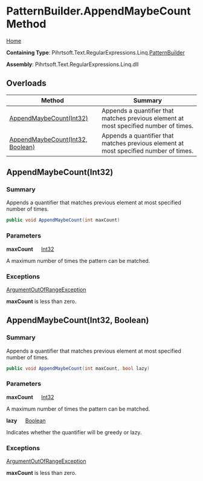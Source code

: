 # PatternBuilder\.AppendMaybeCount Method

[Home](../../../../../../README.md)

**Containing Type**: Pihrtsoft\.Text\.RegularExpressions\.Linq\.[PatternBuilder](../README.md)

**Assembly**: Pihrtsoft\.Text\.RegularExpressions\.Linq\.dll

## Overloads

| Method | Summary |
| ------ | ------- |
| [AppendMaybeCount(Int32)](#Pihrtsoft_Text_RegularExpressions_Linq_PatternBuilder_AppendMaybeCount_System_Int32_) | Appends a quantifier that matches previous element at most specified number of times\. |
| [AppendMaybeCount(Int32, Boolean)](#Pihrtsoft_Text_RegularExpressions_Linq_PatternBuilder_AppendMaybeCount_System_Int32_System_Boolean_) | Appends a quantifier that matches previous element at most specified number of times\. |

## AppendMaybeCount\(Int32\) <a name="Pihrtsoft_Text_RegularExpressions_Linq_PatternBuilder_AppendMaybeCount_System_Int32_"></a>

### Summary

Appends a quantifier that matches previous element at most specified number of times\.

```csharp
public void AppendMaybeCount(int maxCount)
```

### Parameters

**maxCount** &emsp; [Int32](https://docs.microsoft.com/en-us/dotnet/api/system.int32)

A maximum number of times the pattern can be matched\.

### Exceptions

[ArgumentOutOfRangeException](https://docs.microsoft.com/en-us/dotnet/api/system.argumentoutofrangeexception)

**maxCount** is less than zero\.

## AppendMaybeCount\(Int32, Boolean\) <a name="Pihrtsoft_Text_RegularExpressions_Linq_PatternBuilder_AppendMaybeCount_System_Int32_System_Boolean_"></a>

### Summary

Appends a quantifier that matches previous element at most specified number of times\.

```csharp
public void AppendMaybeCount(int maxCount, bool lazy)
```

### Parameters

**maxCount** &emsp; [Int32](https://docs.microsoft.com/en-us/dotnet/api/system.int32)

A maximum number of times the pattern can be matched\.

**lazy** &emsp; [Boolean](https://docs.microsoft.com/en-us/dotnet/api/system.boolean)

Indicates whether the quantifier will be greedy or lazy\.

### Exceptions

[ArgumentOutOfRangeException](https://docs.microsoft.com/en-us/dotnet/api/system.argumentoutofrangeexception)

**maxCount** is less than zero\.

